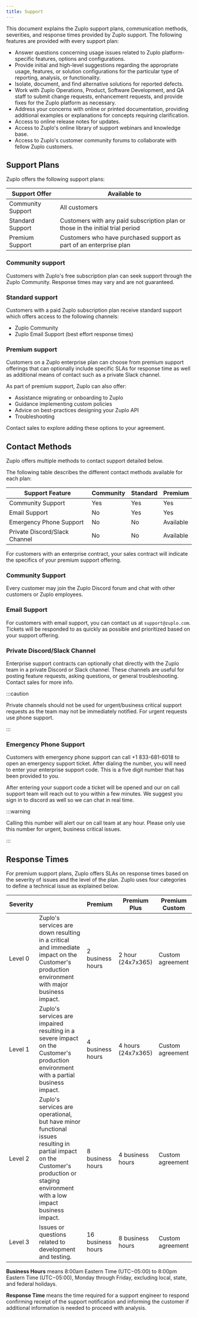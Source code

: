 ```yaml
---
title: Support
---
```


This document explains the Zuplo support plans, communication methods,
severities, and response times provided by Zuplo support. The following features
are provided with every support plan:

- Answer questions concerning usage issues related to Zuplo platform-specific
  features, options and configurations.
- Provide initial and high-level suggestions regarding the appropriate usage,
  features, or solution configurations for the particular type of reporting,
  analysis, or functionality.
- Isolate, document, and find alternative solutions for reported defects.
- Work with Zuplo Operations, Product, Software Development, and QA staff to
  submit change requests, enhancement requests, and provide fixes for the Zuplo
  platform as necessary.
- Address your concerns with online or printed documentation, providing
  additional examples or explanations for concepts requiring clarification.
- Access to online release notes for updates.
- Access to Zuplo's online library of support webinars and knowledge base.
- Access to Zuplo's customer community forums to collaborate with fellow Zuplo
  customers.

## Support Plans

Zuplo offers the following support plans:

| Support Offer     | Available to                                                                   |
| ----------------- | ------------------------------------------------------------------------------ |
| Community Support | All customers                                                                  |
| Standard Support  | Customers with any paid subscription plan or those in the initial trial period |
| Premium Support   | Customers who have purchased support as part of an enterprise plan             |

### Community support

Customers with Zuplo's free subscription plan can seek support through the Zuplo
Community. Response times may vary and are not guaranteed.

### Standard support

Customers with a paid Zuplo subscription plan receive standard support which
offers access to the following channels:

- Zuplo Community
- Zuplo Email Support (best effort response times)

### Premium support

Customers on a Zuplo enterprise plan can choose from premium support offerings
that can optionally include specific SLAs for response time as well as additional means of
contact such as a private Slack channel.

As part of premium support, Zuplo can also offer:

- Assistance migrating or onboarding to Zuplo
- Guidance implementing custom policies
- Advice on best-practices designing your Zuplo API
- Troubleshooting

Contact sales to explore adding these options to your agreement. 

## Contact Methods

Zuplo offers multiple methods to contact support detailed below.

The following table describes the different contact methods available for each
plan:

| Support Feature               | Community | Standard | Premium   |
| ----------------------------- | --------- | -------- | --------- |
| Community Support             | Yes       | Yes      | Yes       |
| Email Support                 | No        | Yes      | Yes       |
| Emergency Phone Support       | No        | No       | Available |
| Private Discord/Slack Channel | No        | No       | Available |

For customers with an enterprise contract, your sales contract will indicate the
specifics of your premium support offering.

### Community Support

Every customer may join the Zuplo Discord forum and chat with other customers or
Zuplo employees.

### Email Support

For customers with email support, you can contact us at `support@zuplo.com`.
Tickets will be responded to as quickly as possible and prioritized based on
your support offering.

### Private Discord/Slack Channel

Enterprise support contracts can optionally chat directly with the Zuplo team in a private
Discord or Slack channel. These channels are useful for posting feature
requests, asking questions, or general troubleshooting. Contact sales for more info.

:::caution

Private channels should not be used for urgent/business critical support
requests as the team may not be immediately notified. For urgent requests use
phone support.

:::

### Emergency Phone Support

Customers with emergency phone support can call +1 833-681-6018 to open an
emergency support ticket. After dialing the number, you will need to enter your
enterprise support code. This is a five digit number that has been provided to
you.

After entering your support code a ticket will be opened and our on call support
team will reach out to you within a few minutes. We suggest you sign in to
discord as well so we can chat in real time.

:::warning

Calling this number will alert our on call team at any hour. Please only use
this number for urgent, business critical issues.

:::

## Response Times

For premium support plans, Zuplo offers SLAs on response times based on the
severity of issues and the level of the plan. Zuplo uses four categories to
define a technical issue as explained below.

| Severity |                                                                                                                                                                                       | Premium           | Premium Plus       | Premium Custom   |
| -------- | ------------------------------------------------------------------------------------------------------------------------------------------------------------------------------------- | ----------------- | ------------------ | ---------------- |
| Level 0  | Zuplo's services are down resulting in a critical and immediate impact on the Customer's production environment with major business impact.                                           | 2 business hours  | 2 hour (24x7x365)  | Custom agreement |
| Level 1  | Zuplo's services are impaired resulting in a severe impact on the Customer's production environment with a partial business impact.                                                   | 4 business hours  | 4 hours (24x7x365) | Custom agreement |
| Level 2  | Zuplo's services are operational, but have minor functional issues resulting in partial impact on the Customer's production or staging environment with a low impact business impact. | 8 business hours  | 4 business hours   | Custom agreement |
| Level 3  | Issues or questions related to development and testing.                                                                                                                               | 16 business hours | 8 business hours   | Custom agreement |

**Business Hours** means 8:00am Eastern Time (UTC−05:00) to 8:00pm Eastern Time
(UTC−05:00), Monday through Friday, excluding local, state, and federal
holidays.

**Response Time** means the time required for a support engineer to respond
confirming receipt of the support notification and informing the customer if
additional information is needed to proceed with analysis.
